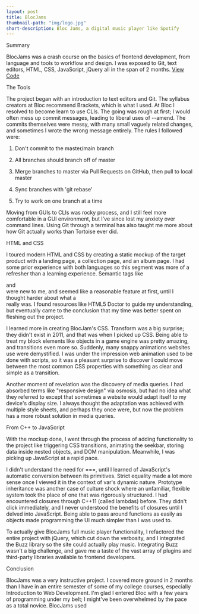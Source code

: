 ```yaml
---
layout: post
title: BlocJams
thumbnail-path: "img/logo.jpg"
short-description: Bloc Jams, a digital music player like Spotify
---
```


<p>Summary</p>

<p>BlocJams was a crash course on the basics of frontend development, from language and tools to workflow and design. I was exposed to Git, text editors, HTML, CSS, JavaScript, jQuery all in the span of 2 months.
<a href="https://github.com/jophinjohn/intro-to-angularjs">View Code</a></p>

<p>The Tools</p>

<p>The project began with an introduction to text editors and Git. The syllabus creators at Bloc recommend Brackets, which is what I used. At Bloc I resolved to become learn to use CLIs. The going was rough at first; I would often mess up commit messages, leading to liberal uses of --amend. The commits themselves were messy, with many small vaguely related changes, and sometimes I wrote the wrong message entirely. The rules I followed were:</p>

<ol>
<li><p>Don't commit to the master/main branch</p></li>
<li><p>All branches should branch off of master</p></li>
<li><p>Merge branches to master via Pull Requests on GitHub, then pull to local master</p></li>
<li><p>Sync branches with 'git rebase'</p></li>
<li><p>Try to work on one branch at a time</p></li>
</ol>

<p>Moving from GUIs to CLIs was rocky process, and I still feel more comfortable in a GUI environment, but I've since lost my anxiety over command lines. Using Git through a terminal has also taught me more about how Git actually works than Tortoise ever did.</p>

<p>HTML and CSS</p>

<p>I toured modern HTML and CSS by creating a static mockup of the target product with a landing page, a collection page, and an album page. I had some prior experience with both languages so this segment was more of a refresher than a learning experience. Semantic tags like <section> and <nav> were new to me, and seemed like a reasonable feature at first, until I thought harder about what a <section> really was. I found resources like HTML5 Doctor to guide my understanding, but eventually came to the conclusion that my time was better spent on fleshing out the project.</p>

<p>I learned more in creating BlocJam's CSS. Transform was a big surprise; they didn't exist in 2011, and that was when I picked up CSS. Being able to treat my block elements like objects in a game engine was pretty amazing, and transitions even more so. Suddenly, many snappy animations websites use were demystified. I was under the impression web animation used to be done with scripts, so it was a pleasant surprise to discover I could move between the most common CSS properties with something as clear and simple as a transition.</p>

<p>Another moment of revelation was the discovery of media queries. I had absorbed terms like "responsive design" via osmosis, but had no idea what they referred to except that sometimes a website would adapt itself to my device's display size. I always thought the adaptation was achieved with multiple style sheets, and perhaps they once were, but now the problem has a more robust solution in media queries.</p>

<p>From C++ to JavaScript</p>

<p>With the mockup done, I went through the process of adding functionality to the project like triggering CSS transitions, animating the seekbar, storing data inside nested objects, and DOM manipulation. Meanwhile, I was picking up JavaScript at a rapid pace.</p>

<p>I didn't understand the need for ===, until I learned of JavaScript's automatic conversion between its primitives. Strict equality made a lot more sense once I viewed it in the context of var's dynamic nature. Prototype inheritance was another case of culture shock where an unfamiliar, flexible system took the place of one that was rigorously structured.
I had encountered closures through C++11 (called lambdas) before. They didn't click immediately, and I never understood the benefits of closures until I delved into JavaScript. Being able to pass around functions as easily as objects made programming the UI much simpler than I was used to. </p>

<p>To actually give BlocJams full music player functionality, I refactored the entire project with jQuery, which cut down the verbosity, and I integrated the Buzz library so the site could actually play music. Integrating Buzz wasn't a big challenge, and gave me a taste of the vast array of plugins and third-party libraries available to frontend developers.</p>

<p>Conclusion</p>

<p>BlocJams was a very instructive project. I covered more ground in 2 months than I have in an entire semester of some of my college courses, especially Introduction to Web Development. I'm glad I entered Bloc with a few years of programming under my belt; I might've been overwhelmed by the pace as a total novice. BlocJams used <script> tags to insert all of its code into index.html. Functions were defined in the global scope. Even with the power of lambdas and jQuery, I would definitely describe some of the .js files as "spaghetti code". The next project and involvement of Angular helped me overcome this limitation. </p>

<p>Addendum with reference to Angular:</p>

<p>General differences.</p>

<p>The above points are aimed at the OP's specific concerns. I'll also give an overview of the other important differences. I suggest doing additional reading about each topic as well.</p>

<p>Angular and jQuery can't reasonably be compared.</p>

<p>Angular is a framework, jQuery is a library. Frameworks have their place and libraries have their place. However, there is no question that a good framework has more power in writing an application than a library. That's exactly the point of a framework. I  could write your code in plain JS, or can add in a library of common functions, or can add a framework to drastically reduce the code you need to accomplish most things. Therefore, a more appropriate question is:</p>

<p>Why use a framework?</p>

<p>Good frameworks can help architect your code so that it is modular (therefore reusable), DRY, readable, performant and secure. jQuery is not a framework, so it doesn't help in these regards. We've all seen the typical walls of jQuery spaghetti code. This isn't jQuery's fault - it's the fault of developers that don't know how to architect code. However, if the devs did know how to architect code, they would end up writing some kind of minimal "framework" to provide the foundation (achitecture, etc) I discussed a moment ago, or they would add something in. For example, you might add RequireJS to act as part of your framework for writing good code.</p>

<p>Here are some things that modern frameworks are providing:</p>

<p>• Templating</p>

<p>• Data-binding</p>

<p>• routing (single page app)</p>

<p>• clean, modular, reusable architecture</p>

<p>• security</p>

<p>• additional functions/features for convenience.</p>

<p>The next project refactored the code in AngularJS to finish up the same BlocJams in very little time. Albeit a bit more complex at times , development time was drastically cut short.</p>


